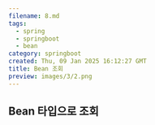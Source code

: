 ```yaml
---
filename: 8.md
tags:
  - spring
  - springboot
  - bean
category: springboot
created: Thu, 09 Jan 2025 16:12:27 GMT
title: Bean 조회
preview: images/3/2.png
---
```


## Bean 타입으로 조회